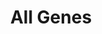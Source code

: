 ---
title: All Genes
permalink: /garden/game-genome-project/genes/
layout: list
tags: [hide-recently-planted, hide-recently-tended]
displayCollection: genome-project-gene
planted: 2023-11-08T19:36:26-08:00
tended: 2023-11-08T19:36:31-08:00
status: evergreen
---